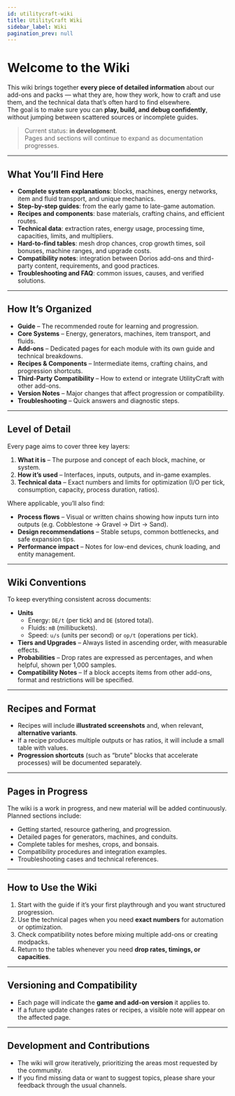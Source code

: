 ```yaml
---
id: utilitycraft-wiki
title: UtilityCraft Wiki
sidebar_label: Wiki
pagination_prev: null
---
```


# Welcome to the Wiki

This wiki brings together **every piece of detailed information** about our add-ons and packs — what they are, how they work, how to craft and use them, and the technical data that’s often hard to find elsewhere.  
The goal is to make sure you can **play, build, and debug confidently**, without jumping between scattered sources or incomplete guides.

> Current status: **in development**.  
> Pages and sections will continue to expand as documentation progresses.

---

## What You’ll Find Here

- **Complete system explanations**: blocks, machines, energy networks, item and fluid transport, and unique mechanics.  
- **Step-by-step guides**: from the early game to late-game automation.  
- **Recipes and components**: base materials, crafting chains, and efficient routes.  
- **Technical data**: extraction rates, energy usage, processing time, capacities, limits, and multipliers.  
- **Hard-to-find tables**: mesh drop chances, crop growth times, soil bonuses, machine ranges, and upgrade costs.  
- **Compatibility notes**: integration between Dorios add-ons and third-party content, requirements, and good practices.  
- **Troubleshooting and FAQ**: common issues, causes, and verified solutions.

---

## How It’s Organized

- **Guide** – The recommended route for learning and progression.  
- **Core Systems** – Energy, generators, machines, item transport, and fluids.  
- **Add-ons** – Dedicated pages for each module with its own guide and technical breakdowns.  
- **Recipes & Components** – Intermediate items, crafting chains, and progression shortcuts.  
- **Third-Party Compatibility** – How to extend or integrate UtilityCraft with other add-ons.  
- **Version Notes** – Major changes that affect progression or compatibility.  
- **Troubleshooting** – Quick answers and diagnostic steps.

---

## Level of Detail

Every page aims to cover three key layers:

1. **What it is** – The purpose and concept of each block, machine, or system.  
2. **How it’s used** – Interfaces, inputs, outputs, and in-game examples.  
3. **Technical data** – Exact numbers and limits for optimization (I/O per tick, consumption, capacity, process duration, ratios).

Where applicable, you’ll also find:

- **Process flows** – Visual or written chains showing how inputs turn into outputs (e.g. Cobblestone → Gravel → Dirt → Sand).  
- **Design recommendations** – Stable setups, common bottlenecks, and safe expansion tips.  
- **Performance impact** – Notes for low-end devices, chunk loading, and entity management.

---

## Wiki Conventions

To keep everything consistent across documents:

- **Units**
  - Energy: `DE/t` (per tick) and `DE` (stored total).  
  - Fluids: `mB` (millibuckets).  
  - Speed: `u/s` (units per second) or `op/t` (operations per tick).  
- **Tiers and Upgrades** – Always listed in ascending order, with measurable effects.  
- **Probabilities** – Drop rates are expressed as percentages, and when helpful, shown per 1,000 samples.  
- **Compatibility Notes** – If a block accepts items from other add-ons, format and restrictions will be specified.

---

## Recipes and Format

- Recipes will include **illustrated screenshots** and, when relevant, **alternative variants**.  
- If a recipe produces multiple outputs or has ratios, it will include a small table with values.  
- **Progression shortcuts** (such as “brute” blocks that accelerate processes) will be documented separately.

---

## Pages in Progress

The wiki is a work in progress, and new material will be added continuously.  
Planned sections include:
- Getting started, resource gathering, and progression.  
- Detailed pages for generators, machines, and conduits.  
- Complete tables for meshes, crops, and bonsais.  
- Compatibility procedures and integration examples.  
- Troubleshooting cases and technical references.

---

## How to Use the Wiki

1. Start with the guide if it’s your first playthrough and you want structured progression.  
2. Use the technical pages when you need **exact numbers** for automation or optimization.  
3. Check compatibility notes before mixing multiple add-ons or creating modpacks.  
4. Return to the tables whenever you need **drop rates, timings, or capacities**.

---

## Versioning and Compatibility

- Each page will indicate the **game and add-on version** it applies to.  
- If a future update changes rates or recipes, a visible note will appear on the affected page.

---

## Development and Contributions

- The wiki will grow iteratively, prioritizing the areas most requested by the community.  
- If you find missing data or want to suggest topics, please share your feedback through the usual channels.
